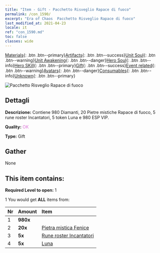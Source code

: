 ```yaml
---
title: "Item - Gift - Pacchetto Risveglio Rapace di fuoco"
permalink: /con_1590/
excerpt: "Era of Chaos  Pacchetto Risveglio Rapace di fuoco"
last_modified_at: 2021-04-23
locale: it
ref: "con_1590.md"
toc: false
classes: wide
---
```

 [Materials](/ItemsIT/){: .btn .btn--primary}[Artifacts](/ItemsIT/Artifacts/){: .btn .btn--success}[Unit Soul](/ItemsIT/UnitSoul/){: .btn .btn--warning}[Unit Awakening](/ItemsIT/UnitAwakening/){: .btn .btn--danger}[Hero Soul](/ItemsIT/HeroSoul/){: .btn .btn--info}[Hero SKill](/ItemsIT/HeroSkill/){: .btn .btn--primary}[Gift](/ItemsIT/Gift/){: .btn .btn--success}[Event related](/ItemsIT/Events/){: .btn .btn--warning}[Avatars](/ItemsIT/Avatars/){: .btn .btn--danger}[Consumables](/ItemsIT/Consumables/){: .btn .btn--info}[Unknown](/ItemsIT/Unknown/){: .btn .btn--primary}

 ![Pacchetto Risveglio Rapace di fuoco](/images/t/i_907202.png)

## Dettagli
 **Descrizione:** Contiene 980 Diamanti, 20 Pietre mistiche Rapace di fuoco, 5 rune roster Incantatori, 5 token Luna e 980 ESP VIP.

 **Quality:** <span style="color: #DA70D6">OK</span>

 **Type:** Gift

## Gather

  None

## This item contains:

 **Required Level to open:** 1

 1 You would get **ALL** items  from:

  | Nr | Amount |     Item    |
  |:---|:-------|:------------|
  | 1 |  **980x** | <i class="fas fa-gem"/> |  | 
  | 2 |  **20x** | [Pietra mistica Fenice](/ItemsIT/unt_348/) |  | 
  | 3 |  **5x** | [Rune roster Incantatori](/ItemsIT/con_746/) |  | 
  | 4 |  **5x** | [Luna](/ItemsIT/her_378/) |  | 
